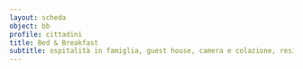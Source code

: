 ```yaml
---
layout: scheda
object: bb
profile: cittadini
title: Bed & Breakfast
subtitle: ospitalità in famiglia, guest house, camera e colazione, residenza d'epoca, Airbnb, B&B
---
```

